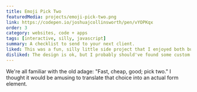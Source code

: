 ```yaml
---
title: Emoji Pick Two
featuredMedia: projects/emoji-pick-two.png
link: https://codepen.io/joshuajcollinsworth/pen/vYOPKqx
order: 3
category: websites, code + apps
tags: [interactive, silly, javascript]
summary: A checklist to send to your next client.
liked: This was a fun, silly little side project that I enjoyed both building and sharing.
disliked: The design is ok, but I probably should've found some custom colors rather than trying to make it with my own website's color palette. Also, the custom cursor does more to distract than enhance, and I think the variety of different animations involved is borderline intrusive.
---
```


We're all familiar with the old adage: "Fast, cheap, good; pick two." I thought it would be amusing to translate that choice into an actual form element.
